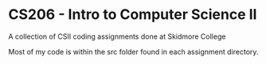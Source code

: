 # CS206 - Intro to Computer Science II
A collection of CSII coding assignments done at Skidmore College

Most of my code is within the src folder found in each assignment directory.
